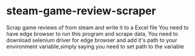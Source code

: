 # steam-game-review-scraper
Scrap game reviews of from steam and write it to a Excel file
You need to have edge browser to run this program and scrape data, You need to download selenium driver for edge browser and add it's path to your environment variable,simply saying you need to set path to the  variable
